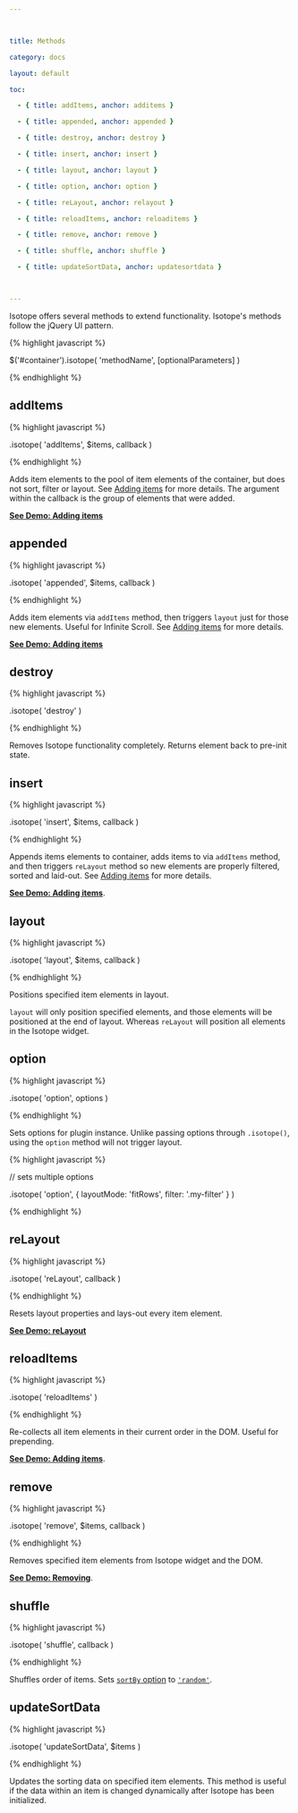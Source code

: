 ```yaml
---



title: Methods

category: docs

layout: default

toc:

  - { title: addItems, anchor: additems }

  - { title: appended, anchor: appended }

  - { title: destroy, anchor: destroy }

  - { title: insert, anchor: insert }

  - { title: layout, anchor: layout }

  - { title: option, anchor: option }

  - { title: reLayout, anchor: relayout }

  - { title: reloadItems, anchor: reloaditems }

  - { title: remove, anchor: remove }

  - { title: shuffle, anchor: shuffle }

  - { title: updateSortData, anchor: updatesortdata }



---
```




Isotope offers several methods to extend functionality. Isotope's methods follow the jQuery UI pattern.



{% highlight javascript %}



$('#container').isotope( 'methodName', [optionalParameters] )



{% endhighlight %}



## addItems



{% highlight javascript %}



.isotope( 'addItems', $items, callback )



{% endhighlight %}



Adds item elements to the pool of item elements of the container, but does not sort, filter or layout. See [Adding items](adding-items.html) for more details. The argument within the callback is the group of elements that were added. 



[**See Demo: Adding items**](../demos/adding-items.html)



## appended



{% highlight javascript %}



.isotope( 'appended', $items, callback )



{% endhighlight %}



Adds item elements via `addItems` method, then triggers `layout` just for those new elements. Useful for Infinite Scroll. See [Adding items](adding-items.html) for more details.



[**See Demo: Adding items**](../demos/adding-items.html)



## destroy



{% highlight javascript %}



.isotope( 'destroy' )



{% endhighlight %}



Removes Isotope functionality completely. Returns element back to pre-init state.



## insert



{% highlight javascript %}



.isotope( 'insert', $items, callback )



{% endhighlight %}



Appends items elements to container, adds items to via `addItems` method, and then triggers `reLayout` method so new elements are properly filtered, sorted and laid-out. See [Adding items](adding-items.html) for more details.



[**See Demo: Adding items**](../demos/adding-items.html).



## layout



{% highlight javascript %}



.isotope( 'layout', $items, callback )



{% endhighlight %}



Positions specified item elements in layout.



`layout` will only position specified elements, and those elements will be positioned at the end of layout. Whereas `reLayout` will position all elements in the Isotope widget.



## option



{% highlight javascript %}



.isotope( 'option', options )



{% endhighlight %}



Sets options for plugin instance. Unlike passing options through `.isotope()`, using the `option` method will not trigger layout.



{% highlight javascript %}



// sets multiple options

.isotope( 'option', { layoutMode: 'fitRows', filter: '.my-filter' } )



{% endhighlight %}





## reLayout



{% highlight javascript %}



.isotope( 'reLayout', callback )



{% endhighlight %}



Resets layout properties and lays-out every item element.



[**See Demo: reLayout**](../demos/relayout.html)



## reloadItems



{% highlight javascript %}



.isotope( 'reloadItems' )



{% endhighlight %}



Re-collects all item elements in their current order in the DOM.  Useful for prepending.



[**See Demo: Adding items**](../demos/adding-items.html).



## remove



{% highlight javascript %}



.isotope( 'remove', $items, callback )



{% endhighlight %}



Removes specified item elements from Isotope widget and the DOM.



[**See Demo: Removing**](../demos/removing.html).



## shuffle



{% highlight javascript %}



.isotope( 'shuffle', callback )



{% endhighlight %}



Shuffles order of items. Sets [`sortBy` option](options.html#sortby) to [`'random'`](sorting.html#sortby_option).



## updateSortData



{% highlight javascript %}



.isotope( 'updateSortData', $items )



{% endhighlight %}



Updates the sorting data on specified item elements. This method is useful if the data within an item is changed dynamically after Isotope has been initialized.

